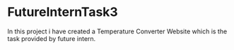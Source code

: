 # FutureInternTask3
In this project i have created a Temperature Converter Website which is the task provided by future intern.

